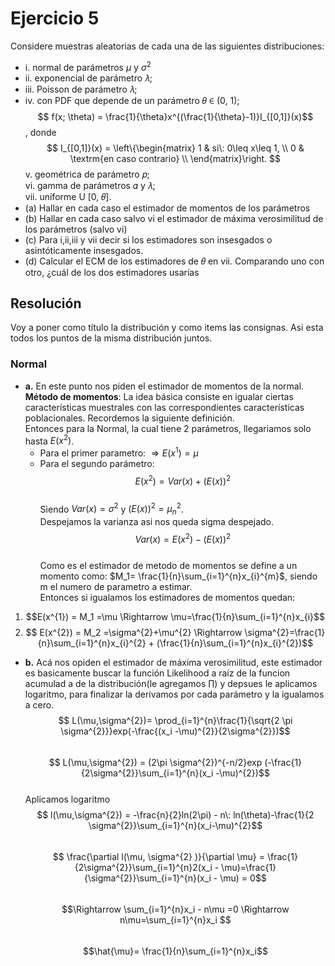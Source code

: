 # Ejercicio 5
Considere muestras aleatorias de cada una de las siguientes distribuciones:
* i. normal de parámetros $\mu$ y $\sigma^{2}$
* ii. exponencial de parámetro 𝜆;
* iii. Poisson de parámetro 𝜆;
* iv. con PDF que depende de un parámetro 𝜃 ∈ (0, 1);  
$$ f(x; \theta) = \frac{1}{\theta}x^{(\frac{1}{\theta}-1)}I_{[0,1]}(x)$$
, donde  
$$
I_{[0,1]}(x) = \left\{\begin{matrix}
1 & si\: 0\leq x\leq 1,  \\
0 & \textrm{en caso contrario} \\
\end{matrix}\right.
$$
v. geométrica de parámetro 𝑝;  
vi. gamma de parámetros 𝛼 y 𝜆;  
vii. uniforme U [0, 𝜃].  
* (a) Hallar en cada caso el estimador de momentos de los parámetros
* (b) Hallar en cada caso salvo vi el estimador de máxima verosimilitud de los parámetros (salvo vi)
* (c) Para i,ii,iii y vii decir si los estimadores son insesgados o asintóticamente insesgados.
* (d) Calcular el ECM de los estimadores de 𝜃 en vii. Comparando uno con otro, ¿cuál de los dos
estimadores usarías

## Resolución 
Voy a poner como título la distribución y como items las consignas. Asi esta todos los puntos de la misma distribución juntos.  
### Normal
* **a.** En este punto nos piden el estimador de momentos de la normal.  
**Método de momentos**: La idea básica consiste en igualar ciertas características
muestrales con las correspondientes características poblacionales. Recordemos la
siguiente definición.   
Entonces para la Normal, la cual tiene 2 parámetros, llegariamos solo hasta $E(x^{2})$.  
    * Para el primer parametro: $\Rightarrow E(x^{1})=\mu$
    * Para el segundo parámetro:  
    $$ E(x^{2})= Var(x) + (E(x))^{2}$$  
    Siendo $Var(x) = \sigma^{2}$ y $(E(x))^{2}= \mu_{n}^{2}$.  
    Despejamos la varianza asi nos queda sigma despejado.  
    $$Var(x)= E(x^{2}) - (E(x))^{2}$$  
Como es el estimador de metodo de momentos se define a un momento como: $M_1= \frac{1}{n}\sum_{i=1}^{n}x_{i}^{m}$, siendo m el numero de parametro a estimar.  
Entonces si igualamos los estimadores de momentos quedan:  
1. $$E(x^{1}) = M_1 =\mu \Rightarrow \mu=\frac{1}{n}\sum_{i=1}^{n}x_{i}$$
2. $$ E(x^{2}) = M_2 =\sigma^{2}+\mu^{2} \Rightarrow \sigma^{2}=\frac{1}{n}\sum_{i=1}^{n}x_{i}^{2} + (\frac{1}{n}\sum_{i=1}^{n}x_{i}^{2})$$  
* **b.** Acá nos opiden el estimador de máxima verosimilitud, este estimador es basicamente buscar la función Likelihood a raíz de la funcion acumulad a de la distribución(le agregamos $\prod$) y depsues le aplicamos logaritmo, para finalizar la derivamos por cada parámetro y la igualamos a cero.  
$$
L(\mu,\sigma^{2})= \prod_{i=1}^{n}\frac{1}{\sqrt{2 \pi \sigma^{2}}}exp(-\frac{(x_i -\mu)^{2}}{2\sigma^{2}})$$  
$$
L(\mu,\sigma^{2}) = (2\pi \sigma^{2})^{-n/2}exp (-\frac{1}{2\sigma^{2}}\sum_{i=1}^{n}(x_i -\mu)^{2})$$  
Aplicamos logaritmo  
$$
l(\mu,\sigma^{2}) = -\frac{n}{2}ln(2\pi) - n\: ln(\theta)-\frac{1}{2 \sigma^{2}}\sum_{i=1}^{n}(x_i-\mu)^{2}$$  
$$
\frac{\partial l(\mu, \sigma^{2} )}{\partial \mu} = \frac{1}{2\sigma^{2}}\sum_{i=1}^{n}2(x_i - \mu)=\frac{1}{\sigma^{2}}\sum_{i=1}^{n}(x_i - \mu) = 0$$  
$$\Rightarrow \sum_{i=1}^{n}x_i - n\mu =0 \Rightarrow n\mu=\sum_{i=1}^{n}x_i
$$  
$$\hat{\mu}= \frac{1}{n}\sum_{i=1}^{n}x_i$$  

